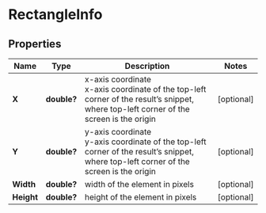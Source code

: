 # RectangleInfo


## Properties

| Name | Type | Description | Notes |
|------------ | ------------- | ------------- | -------------|
**X** | **double?** | x-axis coordinate<br>x-axis coordinate of the top-left corner of the result’s snippet, where top-left corner of the screen is the origin |[optional]|
**Y** | **double?** | y-axis coordinate<br>y-axis coordinate of the top-left corner of the result’s snippet, where top-left corner of the screen is the origin |[optional]|
**Width** | **double?** | width of the element in pixels |[optional]|
**Height** | **double?** | height of the element in pixels |[optional]|